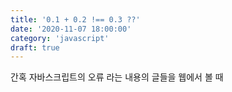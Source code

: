 ```yaml
---
title: '0.1 + 0.2 !== 0.3 ??'
date: '2020-11-07 18:00:00'
category: 'javascript'
draft: true
---
```


간혹 자바스크립트의 오류 라는 내용의 글들을 웹에서 볼 때